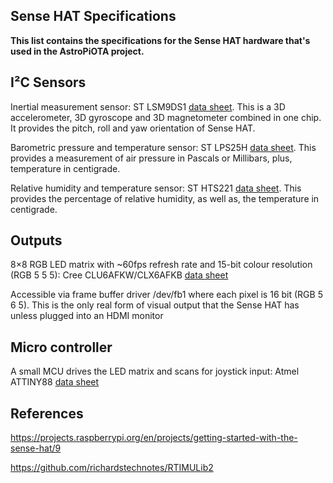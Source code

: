 ## Sense HAT Specifications

**This list contains the specifications for the Sense HAT hardware that's used in the AstroPiOTA project.**

## I²C Sensors

Inertial measurement sensor: ST LSM9DS1 [data sheet](http://www.st.com/web/en/resource/technical/document/datasheet/DM00103319.pdf).  This is a 3D accelerometer, 3D gyroscope and 3D magnetometer combined in one chip.   It provides the pitch, roll and yaw orientation of Sense HAT.
  
Barometric pressure and temperature sensor: ST LPS25H [data sheet](http://www.st.com/web/en/resource/technical/document/datasheet/DM00066332.pdf).  This provides a measurement of air pressure in Pascals or Millibars, plus, temperature in centigrade.

Relative humidity and temperature sensor: ST HTS221 [data sheet](http://www.farnell.com/datasheets/1836732.pdf).  This provides the percentage of relative humidity, as well as, the temperature in centigrade. 

## Outputs

8×8 RGB LED matrix with ~60fps refresh rate and 15-bit colour resolution (RGB 5 5 5): Cree CLU6AFKW/CLX6AFKB [data sheet](http://www.cree.com/sitecore%20modules/web/~/media/Files/Cree/LED%20Components%20and%20Modules/HB/Data%20Sheets/CLX6AFKB.pdf)

Accessible via frame buffer driver /dev/fb1 where each pixel is 16 bit (RGB 5 6 5). This is the only real form of visual output that the Sense HAT has unless plugged into an HDMI monitor

## Micro controller

A small MCU drives the LED matrix and scans for joystick input: Atmel ATTINY88 [data sheet](http://www.atmel.com/Images/doc8008.pdf)


## References

https://projects.raspberrypi.org/en/projects/getting-started-with-the-sense-hat/9

https://github.com/richardstechnotes/RTIMULib2
